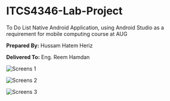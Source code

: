 # ITCS4346-Lab-Project
To Do List Native Android Application, using Android Studio as a requirement for mobile computing course at AUG

**Prepared By:** Hussam Hatem Heriz

**Delivered To:** Eng. Reem Hamdan

![Screens 1](https://i.ibb.co/92FjCJT/1.png "Screens 1")

![Screens 2](https://i.ibb.co/LrBhwmd/2.png "Screens 2")

![Screens 3](https://i.ibb.co/VxVcrZ4/3.png "Screens 3")
